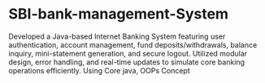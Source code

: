 # SBI-bank-management-System
Developed a Java-based Internet Banking System featuring user authentication, account management, fund deposits/withdrawals, balance inquiry, mini-statement generation, and secure logout. Utilized modular design, error handling, and real-time updates to simulate core banking operations efficiently. Using Core java, OOPs Concept
